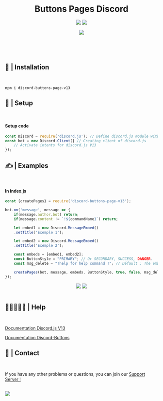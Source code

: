 <div align="center">
    <h1>Buttons Pages Discord</h1>
    <p>
        <a href="https://www.youtube.com/channel/UCFJDHPs7eT60mR3WcqrzzAA"><img src="https://yt3.ggpht.com/yti/APfAmoF1398WBb_aPUS0t_aMCmGXmpgPDHVKAWD74rohrQ=s88-c-k-c0x00ffffff-no-rj-mo"/></a>
        <a href="https://g-ca.fr/profil/killerjumper"><img src="https://media.discordapp.net/attachments/859518903566860299/867168568940822528/final3000x3000.jpg?width=88&height=88"/></a>
    </p>
    <p>
        <a><img src="https://media.discordapp.net/attachments/859518903566860299/867168561764237382/tumblr_ou44uhyE4X1uuhxwpo5_400.gif?width=296&height=240"/></a>
    </p>
    <br> <br>
</div>
<br>

## 📂 | Installation
<br>

```sh
npm i discord-buttons-page-v13
```

## 📜 | Setup

<br>
<div>
    <h4>Setup code</h4>
</div>

```js
const Discord = require('discord.js'); // Define discord.js module with npm i discord.js@dev
const bot = new Discord.Client({ // Creating client of discord.js
    // Activate intents for discord.js V13
});
```

## ✍ | Examples

<br>
<div>
    <h4>In index.js</h4>
</div>

```js
const {createPages} = require('discord-buttons-page-v13');

bot.on('message', message => {
    if(message.author.bot) return;
    if(message.content != `!${commandName}`) return;

    let embed1 = new Discord.MessageEmbed()
    .setTitle('Exemple 1');

    let embed2 = new Discord.MessageEmbed()
    .setTitle('Exemple 2');

    const embeds = [embed1, embed2];
    const ButtonStyle = "PRIMARY"; // Or SECONDARY, SUCCESS, DANGER.
    const msg_delete = "!help for help command !"; // Défault : The embeds pages is closed !

    createPages(bot, message, embeds, ButtonStyle, true, false, msg_delete);
});
```

<div align="center">
    <img src="https://media.discordapp.net/attachments/823662921367158794/867574735625519104/unknown.png?width=300&height=121"/>
    <img src="https://media.discordapp.net/attachments/823662921367158794/867574747021180928/unknown.png?width=274&height=121"/>
</div>
<br>

## 👨🏻‍🤝‍👨🏻 | Help
<br>

[Documentation Discord.js V13](https://discord.js.org/#/docs/main/master/general/welcome)

[Documentation Discord-Buttons](https://discord-buttons.js.org/)

## 👥 | Contact
<br>

If you have any other problems or questions, you can join our [Support Server !](https://discord.gg/zQDb6Ekt7p)

<br>
<a href="https://discord.gg/zQDb6Ekt7p"><img src="https://discord.com/api/guilds/705512003313205380/widget.png?style=banner1"/></a>
